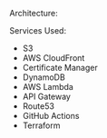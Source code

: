 Architecture:







Services Used:

- S3
- AWS CloudFront
- Certificate Manager
- DynamoDB
- AWS Lambda
- API Gateway
- Route53
- GitHub Actions
- Terraform
